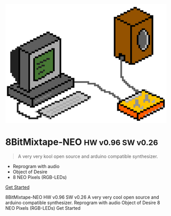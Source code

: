 ![](/images/8bitpixel_cover.png)

# 8BitMixtape-NEO <small>HW v0.96 SW v0.26</small>

> A very very kool open source and arduino compatible synthesizer.

- Reprogram with audio
- Object of Desire
- 8 NEO Pixels (RGB-LEDs)

[Get Started](Home)



8BitMixtape-NEO HW v0.96 SW v0.26
A very very cool open source and arduino compatible synthesizer.
Reprogram with audio
Object of Desire
8 NEO Pixels (RGB-LEDs)
Get Started